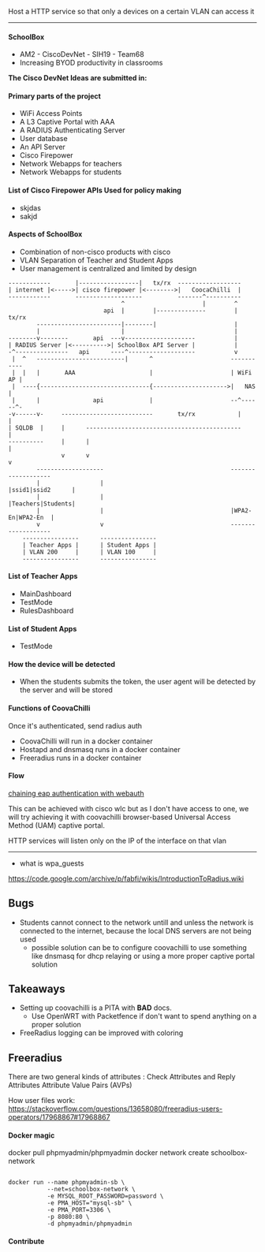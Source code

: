 Host a HTTP service so that only a devices on a certain VLAN can access it

----
#### SchoolBox
- AM2 - CiscoDevNet - SIH19 - Team68
- Increasing BYOD productivity in classrooms

**The Cisco DevNet Ideas are submitted in:**

#### Primary parts of the project
- WiFi Access Points
- A L3 Captive Portal with AAA
- A RADIUS Authenticating Server
- User database
- An API Server
- Cisco Firepower
- Network Webapps for teachers
- Network Webapps for students

#### List of Cisco Firepower APIs Used for policy making
- skjdas
- sakjd 

#### Aspects of SchoolBox
- Combination of non-cisco products with cisco
- VLAN Separation of Teacher and Student Apps
- User management is centralized and limited by design

```
------------       |-----------------|   tx/rx  ------------------
| internet |<----->| cisco firepower |<-------->|   CoocaChilli  |
------------       -------------------          -------^----------
                                ^                      |        ^
                           api  |        |--------------        | tx/rx
        ------------------------|--------|                      |
        |                       |                               |
--------v--------       api  ---v--------------------           |
| RADIUS Server |<---------->| SchoolBox API Server |           |
-^---------------   api      ----^-------------------           v
 |  ^   -------------------------|      ^                      -----------
 |  |   |       AAA                     |                      | WiFi AP |
 |  ----{-------------------------------{--------------------->|   NAS   |
 |      |               api             |                      --^------^-
-v------v-     --------------------------       tx/rx            |      |
| SQLDB  |     |      --------------------------------------------      |
----------     |      |                                                 |
               v      v                                                 v
        -------------------                                    -------------------
        |                 |                                    |ssid1|ssid2      |
        |                 |                                    |Teachers|Students|
        |                 |                                    |WPA2-En|WPA2-En  |
        v                 v                                    -------------------
    ----------------      ----------------
    | Teacher Apps |      | Student Apps |
    | VLAN 200     |      | VLAN 100     |
    ----------------      ----------------
```

#### List of Teacher Apps
- MainDashboard
- TestMode
- RulesDashboard

#### List of Student Apps
- TestMode 

#### How the device will be detected
- When the students submits the token, the user agent will be detected by the server and will be stored


#### Functions of CoovaChilli
Once it's authenticated, send radius auth

- CoovaChilli will run in a docker container
- Hostapd and dnsmasq runs in a docker container
- Freeradius runs in  a docker container

#### Flow
[chaining eap authentication with webauth](https://security.stackexchange.com/questions/140965/wpa2-eap-and-captive-portal)

This can be achieved with cisco wlc but as I don't have access to one, we will try achieving it with coovachilli
browser-based Universal Access Method (UAM) captive portal.

HTTP services will listen only on the IP of the interface on that vlan

----
- what is wpa_guests

https://code.google.com/archive/p/fabfi/wikis/IntroductionToRadius.wiki


## Bugs
- Students cannot connect to the network untill and unless the network is connected to the internet, because the local DNS servers are not being used
    - possible solution can be to configure coovachilli to use something like dnsmasq for dhcp relaying or using a more proper captive portal solution

## Takeaways
- Setting up coovachilli is a PITA with **BAD** docs.
    - Use OpenWRT with Packetfence if don't want to spend anything on a proper solution
- FreeRadius logging can be improved with coloring

## Freeradius
There are two general kinds of attributes : Check Attributes and Reply Attributes
Attribute Value Pairs (AVPs)

How user files work: https://stackoverflow.com/questions/13658080/freeradius-users-operators/17968867#17968867


#### Docker magic
docker pull phpmyadmin/phpmyadmin
docker network create schoolbox-network

```

docker run --name phpmyadmin-sb \
           --net=schoolbox-network \
           -e MYSQL_ROOT_PASSWORD=password \
           -e PMA_HOST="mysql-sb" \
           -e PMA_PORT=3306 \
           -p 8080:80 \
           -d phpmyadmin/phpmyadmin
```

#### Contribute
